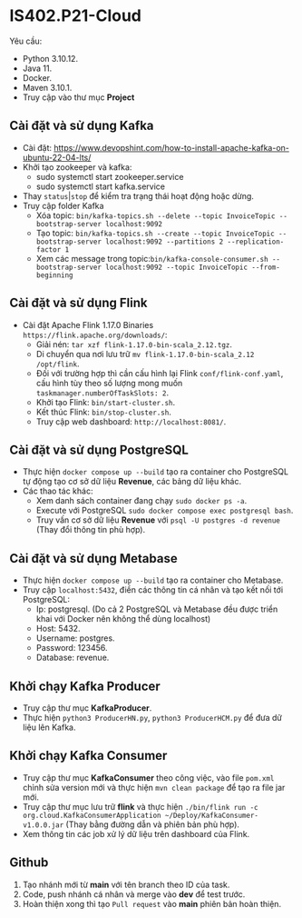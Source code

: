 # IS402.P21-Cloud

Yêu cầu:
- Python 3.10.12.
- Java 11.
- Docker.
- Maven 3.10.1.
- Truy cập vào thư mục **Project**


## Cài đặt và sử dụng Kafka
- Cài đặt: https://www.devopshint.com/how-to-install-apache-kafka-on-ubuntu-22-04-lts/
- Khởi tạo zookeeper và kafka:
    - sudo systemctl start zookeeper.service
    - sudo systemctl start kafka.service
- Thay `status`|`stop` để kiểm tra trạng thái hoạt động hoặc dừng.
- Truy cập folder Kafka
    - Xóa topic: `bin/kafka-topics.sh --delete --topic InvoiceTopic --bootstrap-server localhost:9092`
    - Tạo topic: `bin/kafka-topics.sh --create --topic InvoiceTopic --bootstrap-server localhost:9092 --partitions 2 --replication-factor 1`
    - Xem các message trong topic:`bin/kafka-console-consumer.sh --bootstrap-server localhost:9092 --topic InvoiceTopic --from-beginning`


## Cài đặt và sử dụng Flink
- Cài đặt Apache Flink 1.17.0 Binaries `https://flink.apache.org/downloads/`:
  - Giải nén: `tar xzf flink-1.17.0-bin-scala_2.12.tgz`.
  - Di chuyển qua nơi lưu trữ `mv flink-1.17.0-bin-scala_2.12 /opt/flink`. 
  - Đối với trường hợp thì cần cấu hình lại Flink `conf/flink-conf.yaml`, cấu hình tùy theo số lượng mong muốn `taskmanager.numberOfTaskSlots: 2`.
  - Khởi tạo Flink: `bin/start-cluster.sh`.
  - Kết thúc Flink: `bin/stop-cluster.sh`.
  - Truy cập web dashboard: `http://localhost:8081/`.


## Cài đặt và sử dụng PostgreSQL
- Thực hiện `docker compose up --build` tạo ra container cho PostgreSQL tự động tạo cơ sở dữ liệu **Revenue**, các bảng dữ liệu khác.
- Các thao tác khác:
  - Xem danh sách container đang chạy `sudo docker ps -a`.
  - Execute với PostgreSQL `sudo docker compose exec postgresql bash`.
  - Truy vấn cơ sở dữ liệu **Revenue** với `psql -U postgres -d revenue` (Thay đổi thông tin phù hợp).


## Cài đặt và sử dụng Metabase
- Thực hiện `docker compose up --build` tạo ra container cho Metabase.
- Truy cập `localhost:5432`, điền các thông tin cá nhân và tạo kết nối tới PostgreSQL:
  - Ip: postgresql. (Do cả 2 PostgreSQL và Metabase đều được triển khai với Docker nên không thể dùng localhost)
  - Host: 5432.
  - Username: postgres.
  - Password: 123456.
  - Database: revenue.


## Khởi chạy Kafka Producer
- Truy cập thư mục **KafkaProducer**.
- Thực hiện `python3 ProducerHN.py`, `python3 ProducerHCM.py` để đưa dữ liệu lên Kafka.


## Khởi chạy Kafka Consumer
- Truy cập thư  mục **KafkaConsumer** theo công việc, vào file `pom.xml` chỉnh sửa version mới và thực hiện `mvn clean package` để tạo ra file jar mới.
- Truy cập thư mục lưu trữ **flink** và thực hiện `./bin/flink run -c org.cloud.KafkaConsumerApplication ~/Deploy/KafkaConsumer-v1.0.0.jar` (Thay bằng đường dẫn và phiên bản phù hợp).
- Xem thông tin các job xử lý dữ liệu trên dashboard của Flink.


## Github
1) Tạo nhánh mới từ **main** với tên branch theo ID của task.
2) Code, push nhánh cá nhân và merge vào **dev** để test trước.
3) Hoàn thiện xong thì tạo `Pull request` vào **main** phiên bản hoàn thiện.